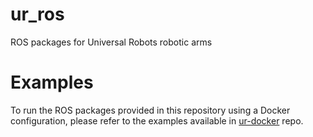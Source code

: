 # ur_ros
ROS packages for Universal Robots robotic arms

# Examples

To run the ROS packages provided in this repository using a Docker configuration, please refer to the examples available in [ur-docker](https://github.com/husarion/ur-docker) repo.
